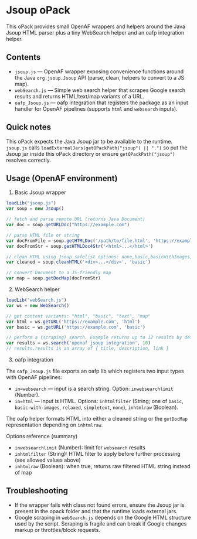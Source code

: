 # Jsoup oPack

This oPack provides small OpenAF wrappers and helpers around the Java Jsoup HTML parser plus a tiny WebSearch helper and an oafp integration helper.

## Contents

- `jsoup.js` — OpenAF wrapper exposing convenience functions around the Java `org.jsoup.Jsoup` API (parse, clean, helpers to convert to a JS map).
- `webSearch.js` — Simple web search helper that scrapes Google search results and returns HTML/text/map variants of a URL.
- `oafp_Jsoup.js` — oafp integration that registers the package as an input handler for OpenAF pipelines (supports `html` and `websearch` inputs).

## Quick notes

This oPack expects the Java Jsoup jar to be available to the runtime. `jsoup.js` calls `loadExternalJars(getOPackPath("jsoup") || ".")` so put the Jsoup jar inside this oPack directory or ensure `getOPackPath("jsoup")` resolves correctly.

## Usage (OpenAF environment)

1) Basic Jsoup wrapper

```javascript
loadLib("jsoup.js")
var soup = new Jsoup()

// fetch and parse remote URL (returns Java Document)
var doc = soup.getURLDoc("https://example.com")

// parse HTML file or string
var docFromFile = soup.getHTMLDoc('/path/to/file.html', 'https://example.com')
var docFromStr = soup.getHTMLDoc4Str('<html>...</html>')

// clean HTML using Jsoup safelist options: none,basic,basicWithImages,relaxed,simpleText
var cleaned = soup.cleanHTML('<div>...</div>', 'basic')

// convert Document to a JS-friendly map
var map = soup.getDocMap(docFromStr)
```

2) WebSearch helper

```javascript
loadLib("webSearch.js")
var ws = new WebSearch()

// get content variants: "html", "basic", "text", "map"
var html = ws.getURL('https://example.com', 'html')
var basic = ws.getURL('https://example.com', 'basic')

// perform a (scraping) search. Example returns up to 12 results by default
var results = ws.search('openaf jsoup integration', 10)
// results.results is an array of { title, description, link }
```

3) oafp integration

The `oafp_Jsoup.js` file exports an oafp lib which registers two input types with OpenAF pipelines:
- `in=websearch` — input is a search string. Option: `inwebsearchlimit` (Number).
- `in=html` — input is HTML. Options: `inhtmlfilter` (String; one of `basic`, `basic-with-images`, `relaxed`, `simpletext`, `none`), `inhtmlraw` (Boolean).

The oafp helper formats HTML into either a cleaned string or the `getDocMap` representation depending on `inhtmlraw`.

Options reference (summary)
- `inwebsearchlimit` (Number): limit for `websearch` results
- `inhtmlfilter` (String): HTML filter to apply before further processing (see allowed values above)
- `inhtmlraw` (Boolean): when true, returns raw filtered HTML string instead of map

## Troubleshooting

- If the wrapper fails with class not found errors, ensure the Jsoup jar is present in the opack folder and that the runtime loads external jars.
- Google scraping in `webSearch.js` depends on the Google HTML structure used by the script. Scraping is fragile and can break if Google changes markup or throttles/block requests.

